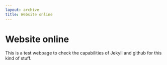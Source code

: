 ```yaml
---
layout: archive
title: Website online
---
```


# Website online

This is a test webpage to check the capabilities
of Jekyll and github for this kind of stuff.
